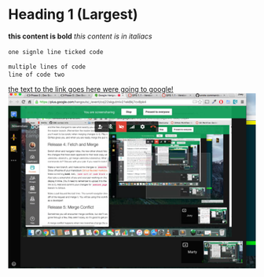 # Heading 1 (Largest)

**this content is bold**
*this content is in italiacs*

`one signle line ticked code`

```
multiple lines of code
line of code two
```

[the text to the link goes here were going to google!](http://google.com)
![our screenshot](screenshot.png)
